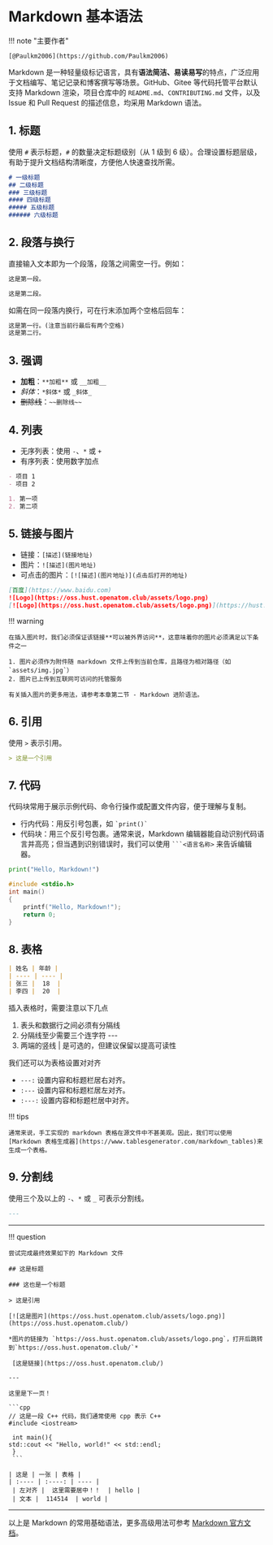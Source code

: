 # Markdown 基本语法

!!! note "主要作者"

    [@Paulkm2006](https://github.com/Paulkm2006)

Markdown 是一种轻量级标记语言，具有**语法简洁、易读易写**的特点，广泛应用于文档编写、笔记记录和博客撰写等场景。GitHub、Gitee 等代码托管平台默认支持 Markdown 渲染，项目仓库中的 `README.md`、`CONTRIBUTING.md` 文件，以及 Issue 和 Pull Request 的描述信息，均采用 Markdown 语法。

## 1. 标题

使用 `#` 表示标题，`#` 的数量决定标题级别（从 1 级到 6 级）。合理设置标题层级，有助于提升文档结构清晰度，方便他人快速查找所需。

```markdown
# 一级标题
## 二级标题
### 三级标题
#### 四级标题
##### 五级标题
###### 六级标题
```

## 2. 段落与换行

直接输入文本即为一个段落，段落之间需空一行。例如：

```markdown
这是第一段。

这是第二段。
```

如需在同一段落内换行，可在行末添加两个空格后回车：

```markdown
这是第一行。(注意当前行最后有两个空格)  
这是第二行。
```

## 3. 强调

- **加粗**：`**加粗**` 或 `__加粗__`
- *斜体*：`*斜体*` 或 `_斜体_`
- ~~删除线~~：`~~删除线~~`

## 4. 列表

- 无序列表：使用 `-`、`*` 或 `+`
- 有序列表：使用数字加点

```markdown
- 项目 1
- 项目 2

1. 第一项
2. 第二项
```

## 5. 链接与图片

- 链接：`[描述](链接地址)`
- 图片：`![描述](图片地址)`
- 可点击的图片：`[![描述](图片地址)](点击后打开的地址)`

```markdown
[百度](https://www.baidu.com)
![Logo](https://oss.hust.openatom.club/assets/logo.png)
[![Logo](https://oss.hust.openatom.club/assets/logo.png)](https://hust.openatom.club)
```

!!! warning

    在插入图片时，我们必须保证该链接**可以被外界访问**，这意味着你的图片必须满足以下条件之一

    1. 图片必须作为附件随 markdown 文件上传到当前仓库，且路径为相对路径（如 `assets/img.jpg`）
    2. 图片已上传到互联网可访问的托管服务

    有关插入图片的更多用法，请参考本章第二节 - Markdown 进阶语法。

## 6. 引用

使用 `>` 表示引用。

```markdown
> 这是一个引用
```

## 7. 代码

代码块常用于展示示例代码、命令行操作或配置文件内容，便于理解与复制。

- 行内代码：用反引号包裹，如 `` `print()` ``
- 代码块：用三个反引号包裹。通常来说，Markdown 编辑器能自动识别代码语言并高亮；但当遇到识别错误时，我们可以使用 ` ```<语言名称> ` 来告诉编辑器。

```python
print("Hello, Markdown!")
```

```c
#include <stdio.h>
int main()
{
    printf("Hello, Markdown!");
    return 0;
}
```

## 8. 表格

```markdown
| 姓名 | 年龄 |
| ---- | ---- |
| 张三 |  18  |
| 李四 |  20  |
```

插入表格时，需要注意以下几点

1. 表头和数据行之间必须有分隔线
2. 分隔线至少需要三个连字符 ---
3. 两端的竖线 | 是可选的，但建议保留以提高可读性

我们还可以为表格设置对对齐

- `---:` 设置内容和标题栏居右对齐。
- `:---` 设置内容和标题栏居左对齐。
- `:---:` 设置内容和标题栏居中对齐。

!!! tips

    通常来说，手工实现的 markdown 表格在源文件中不甚美观。因此，我们可以使用 [Markdown 表格生成器](https://www.tablesgenerator.com/markdown_tables)来生成一个表格。

## 9. 分割线

使用三个及以上的 `-`、`*` 或 `_` 可表示分割线。

```markdown
---
```

---
!!! question

    尝试完成最终效果如下的 Markdown 文件

    ## 这是标题

    ### 这也是一个标题

    > 这是引用

    [![这是图片](https://oss.hust.openatom.club/assets/logo.png)](https://oss.hust.openatom.club/)

    *图片的链接为 `https://oss.hust.openatom.club/assets/logo.png`，打开后跳转到`https://oss.hust.openatom.club/`*

     [这是链接](https://oss.hust.openatom.club/)

    ---

    这里是下一页！

    ```cpp
    // 这是一段 C++ 代码，我们通常使用 cpp 表示 C++
    #include <iostream>

     int main(){
    std::cout << "Hello, world!" << std::endl;
     }
     ```

    | 这是 | 一张 | 表格 |
    | :---- | :----: | ---- |
     | 左对齐 |  这里需要居中！！  | hello |
     | 文本 |  114514  | world |

---

以上是 Markdown 的常用基础语法，更多高级用法可参考 [Markdown 官方文档](https://markdown.com.cn/basic-syntax/)。

